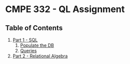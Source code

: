 # CMPE 332 - QL Assignment

## Table of Contents

1. [Part 1 - SQL](#part-1---sql)
   1. [Populate the DB](#populate-the-db)
   2. [Queries](#queries)
2. [Part 2 - Relational Algebra](#part-2---relational-algebra)